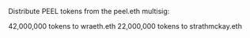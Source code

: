 Distribute PEEL tokens from the peel.eth multisig:

42,000,000 tokens to wraeth.eth
22,000,000 tokens to strathmckay.eth
